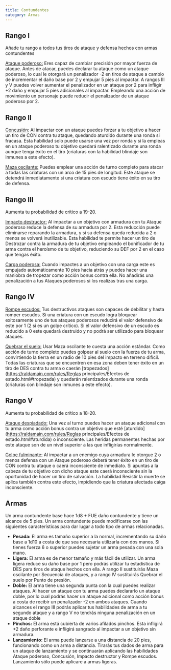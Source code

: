 ```yaml
---
title: Contundentes
category: Armas
---
```


## Rango I

Añade tu rango a todos tus tiros de ataque y defensa hechos con armas contundentes

<u>Ataque poderoso:</u> Eres capaz de cambiar precisión por mayor fuerza de ataque. Antes de atacar, puedes declarar tu ataque como un ataque poderoso, lo cual le otorgará un penalizador -2 en tiros de ataque a cambio de incrementar el daño base por 2 y empujar 5 pies al impactar. A rangos III y V puedes volver aumentar el penalizador en un ataque por 2 para infligir +2 daño y empujar 5 pies adicionales al impactar. Empleando una acción de movimiento un personaje puede reducir el penalizador de un ataque poderoso por 2.

## Rango II

<u>Concusión</u>: Al impactar con un ataque puedes forzar a tu objetivo a hacer un tiro de CON contra tu ataque, quedando aturdido durante una ronda si fracasa. Esta habilidad solo puede usarse una vez por ronda y si la empleas en un ataque poderoso tu objetivo quedará ralentizado durante una ronda aunque tenga éxito en el tiro (criaturas con la habilidad blindaje son inmunes a este efecto).

<u>Maza oscilante:</u> Puedes emplear una acción de turno completo para atacar a todas las criaturas con un arco de 15 pies de longitud. Este ataque se detendrá inmediatamente si una criatura con escudo tiene éxito en su tiro de defensa.

## Rango III

Aumenta tu probabilidad de crítico a 19-20.

<u>Impacto destructor:</u> Al impactar a un objetivo con armadura con tu Ataque poderoso reduce la defensa de su armadura por 2. Esta reducción puede eliminarse reparando la armadura, y si su defensa queda reducida a 2 o menos se volverá inutilizable. Esta habilidad te permite hacer un tiro de Destrozar contra la armadura de tu objetivo empleando el bonificador de tu arma contra el heroísmo de tu objetivo, reduciendo su DEF por 2 en el caso que tengas éxito.

<u>Carga poderosa:</u> Cuando impactes a un objetivo con una carga este es empujado automáticamente 10 pies hacia atrás y puedes hacer una maniobra de tropezar como acción bonus contra ella. No añadirás una penalización a tus Ataques poderosos si los realizas tras una carga.

## Rango IV 

<u>Rompe escudos:</u> Tus destructivos ataques son capaces de debilitar y hasta romper escudos. Si una criatura con un escudo logra bloquear exitosamente uno de tus ataques poderosos reducirá el valor defensivo de este por 1 (2 si es un golpe crítico). Si el valor defensivo de un escudo es reducido a 0 este quedará destruido y no podrá ser utilizado para bloquear ataques.

<u>Quebrar el suelo:</u> Usar Maza oscilante te cuesta una acción estándar. Como acción de turno completo puedes golpear al suelo con la fuerza de tu arma, convirtiendo la tierra en un radio de 10 pies del impacto en terreno difícil. Todas las criaturas que se encuentren en esa zona deben tener éxito en un tiro de DES contra tu arma o caerán [tropezados](https://raldamain.com/rules/Reglas principales/Efectos de estado.html#tropezada) y quedarán ralentizados durante una ronda (criaturas con blindaje son inmunes a este efecto).

## Rango V 

Aumenta tu probabilidad de crítico a 18-20.

<u>Ataque despiadado:</u> Una vez al turno puedes hacer un ataque adicional con tu arma como acción bonus contra un objetivo que esté [aturdido](https://raldamain.com/rules/Reglas principales/Efectos de estado.html#aturdida) o inconsciente. Las heridas permanentes hechas por este ataque son de un nivel superior a las que infligirías normalmente.

<u>Golpe fulminante:</u> Al impactar a un enemigo cuya armadura le otorgue 2 o menos defensa con un Ataque poderoso deberá tener éxito en un tiro de CON contra tu ataque o caerá inconsciente de inmediato. Si apuntas a la cabeza de tu objetivo con dicho ataque este caerá inconsciente sin la oportunidad de hacer un tiro de salvación. La habilidad Resistir la muerte se aplica también contra este efecto, impidiendo que la criatura afectada caiga inconsciente.

## Armas

Un arma contundente base hace 1d8 + FUE daño contundente y tiene un alcance de 5 pies. Un arma contundente puede modificarse con las siguientes características para dar lugar a todo tipo de armas relacionadas.

- **Pesada:** El arma es tamaño superior a la normal, incrementando su daño base a 1d10 a costa de que sea necesaria utilizarla con dos manos. Si tienes fuerza 6 o superior puedes sujetar un arma pesada con una sola mano.
- **Ligera:** El arma es de menor tamaño y más fácil de utilizar. Un arma ligera reduce su daño base por 1 pero podrás utilizar tu estadística de DES para tiros de ataque hechos con ella. A rango II sustituirás Maza oscilante por Secuencia de ataques, y a rango IV sustituirás Quebrar el suelo por Punto de presión.
- **Doble:** El arma tiene una segunda punta con la cual puedes realizar ataques. Al hacer un ataque con tu arma puedes declararlo un ataque doble, por lo cual podrás hacer un ataque adicional como acción bonus a costa de recibir un penalizador -2 en ambos ataques. Cuando alcances el rango III podrás aplicar tus habilidades de arma a tu segundo ataque y a rango V no tendrás ninguna penalización en un ataque doble
- **Pinchos:** El arma está cubierta de varios afilados pinchos. Esta infligirá +2 daño perforante e infligirá sangrado al impactar a un objetivo sin armadura.
- **Lanzamiento:** El arma puede lanzarse a una distancia de 20 pies, funcionando como un arma a distancia. Tirarás tus dados de arma para un ataque de lanzamiento y se continuarán aplicando las habilidades Ataque poderoso, Concusión, Impacto destructor y Rompe escudos. Lanzamiento sólo puede aplicare a armas ligeras.